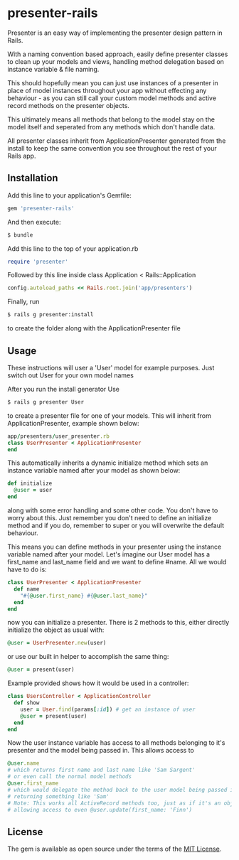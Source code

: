 # presenter-rails

  Presenter is an easy way of implementing the presenter design pattern in Rails.

  With a naming convention based approach, easily define presenter classes to clean up
  your models and views, handling method delegation based on instance variable & file naming.

  This should hopefully mean you can just use instances of a presenter in place of model instances
  throughout your app without effecting any behaviour - as you can still call your custom model
  methods and active record methods on the presenter objects.

  This ultimately means all methods that belong to the model stay on the model itself
  and seperated from any methods which don't handle data.

  All presenter classes inherit from ApplicationPresenter generated from the install to keep the same
  convention you see throughout the rest of your Rails app.

## Installation
Add this line to your application's Gemfile:

```ruby
gem 'presenter-rails'
```

And then execute:
```bash
$ bundle
```

Add this line to the top of your application.rb
```ruby
require 'presenter'
```

Followed by this line inside class Application < Rails::Application
```ruby
config.autoload_paths << Rails.root.join('app/presenters')
```

Finally, run
```bash
$ rails g presenter:install
```
to create the folder along with the ApplicationPresenter file

## Usage

These instructions will user a 'User' model for example purposes. Just switch out User for your own model names

After you run the install generator
Use
```bash
$ rails g presenter User
```

to create a presenter file for one of your models. This will inherit from ApplicationPresenter, example shown below:
```ruby
app/presenters/user_presenter.rb
class UserPresenter < ApplicationPresenter
end
```

This automatically inherits a dynamic initialize method which sets an instance variable named after your model as shown below:
```ruby
def initialize
  @user = user
end
```
along with some error handling and some other code. You don't have to worry about this. Just remember you don't need to define
an initialize method and if you do, remember to super or you will overwrite the default behaviour.

This means you can define methods in your presenter using the instance variable named after your model.
Let's imagine our User model has a first_name and last_name field and we want to define #name. All we would have to do is:
```ruby
class UserPresenter < ApplicationPresenter
  def name
    "#{@user.first_name} #{@user.last_name}"
  end
end
```

now you can initialize a presenter. There is 2 methods to this, either directly initialize the object as usual with:
```ruby
@user = UserPresenter.new(user)
```
or use our built in helper to accomplish the same thing:
```ruby
@user = present(user)
```

Example provided shows how it would be used in a controller:
```ruby
class UsersController < ApplicationController
  def show
    user = User.find(params[:id]) # get an instance of user
    @user = present(user)
  end
end
```

Now the user instance variable has access to all methods belonging to it's presenter and the model being passed in.
This allows access to
```ruby
@user.name
# which returns first name and last name like 'Sam Sargent'
# or even call the normal model methods
@user.first_name
# which would delegate the method back to the user model being passed into the present helper
# returning something like 'Sam'
# Note: This works all ActiveRecord methods too, just as if it's an object of the ActiveRecord class User
# allowing access to even @user.update(first_name: 'Finn')
```

## License
The gem is available as open source under the terms of the [MIT License](http://opensource.org/licenses/MIT).
